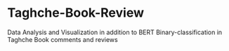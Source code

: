 # Taghche-Book-Review
Data Analysis and Visualization in addition to BERT Binary-classification in Taghche Book comments and reviews
